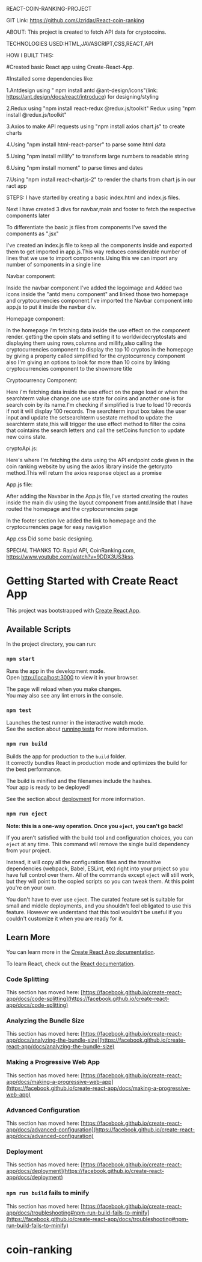 REACT-COIN-RANKING-PROJECT

GIT Link: https://github.com/Jzridar/React-coin-ranking



ABOUT: This project is created to fetch API data for cryptocoins.

TECHNOLOGIES USED:HTML,JAVASCRIPT,CSS,REACT,API

HOW I BUILT THIS:

#Created basic React app using Create-React-App.

#Installed some dependencies like:

1.Antdesign using " npm install antd @ant-design/icons"(link: https://ant.design/docs/react/introduce) for designing/styling

2.Redux using "npm install react-redux @redux.js/toolkit"
Redux using "npm install @redux.js/toolkit"

3.Axios to make API requests using "npm install axios chart.js" to create charts

4.Using "npm install html-react-parser" to parse some html data

5.Using "npm install millify" to transform large numbers to readable string

6.Using "npm install moment" to parse times and dates

7.Using "npm install react-chartjs-2" to render the charts from chart js in our ract app

STEPS:
I have started by creating a basic index.html and index.js files.

Next I have created 3 divs for navbar,main and footer to fetch the respective components later

To differentiate the basic js files from components I've saved the components as ".jsx"

I've created an index.js file to keep all the components inside and exported them to get imported in app.js.This way reduces considerable number of lines that we use to import components.Using this we can import any number of somponents in a single line


Navbar component:

Inside the navbar component I've added the logoimage and Added two icons inside the "antd menu component" and linked those two homepage and cryptocurrencies component.I've imported the Navbar component into app.js to put it inside the navbar div. 

Homepage component:

In the homepage i'm fetching data inside the use effect on the component render. getting the cpoin stats and setting it to worldwidecryptostats and displaying them using rows,columns and millify,also calling the cryptocurrencies component to display the top 10 cryptos in the homepage by giving a property called simplified for the cryptocurrency component
also I'm giving an options to look for more than 10 coins by linking cryptocurrencies component to the showmore title

Cryptocurrency Component: 

Here i'm fetching data inside the use effect on the page load or when the searchterm value change.one use state for coins and another one is for search coin by its name.I'm checking if simplified is true to load 10 records if not it will display 100 records.
The searchterm input box takes the user input and update the setsearchterm usestate method to update the searchterm state,this will trigger the use effect method to filter the coins that cointains the search letters and call the setCoins function to update new coins state.


cryptoApi.js:

Here's where I'm fetching the data using the API endpoint code given in the coin ranking website by using the axios library inside the getcrypto method.This will return the axios response object as a promise

App.js file:

After adding the Navabar in the App.js file,I've started creating the routes inside the main div using the layout component from antd.Inside that I have routed the homepage and the cryptocurrencies page

In the footer section Ive added the link to homepage and the cryptocurrencies page for easy navigation

App.css
Did some basic designing.





SPECIAL THANKS TO:
Rapid API, 
CoinRanking.com,
https://www.youtube.com/watch?v=9DDX3US3kss.



















# Getting Started with Create React App

This project was bootstrapped with [Create React App](https://github.com/facebook/create-react-app).

## Available Scripts

In the project directory, you can run:

### `npm start`

Runs the app in the development mode.\
Open [http://localhost:3000](http://localhost:3000) to view it in your browser.

The page will reload when you make changes.\
You may also see any lint errors in the console.

### `npm test`

Launches the test runner in the interactive watch mode.\
See the section about [running tests](https://facebook.github.io/create-react-app/docs/running-tests) for more information.

### `npm run build`

Builds the app for production to the `build` folder.\
It correctly bundles React in production mode and optimizes the build for the best performance.

The build is minified and the filenames include the hashes.\
Your app is ready to be deployed!

See the section about [deployment](https://facebook.github.io/create-react-app/docs/deployment) for more information.

### `npm run eject`

**Note: this is a one-way operation. Once you `eject`, you can't go back!**

If you aren't satisfied with the build tool and configuration choices, you can `eject` at any time. This command will remove the single build dependency from your project.

Instead, it will copy all the configuration files and the transitive dependencies (webpack, Babel, ESLint, etc) right into your project so you have full control over them. All of the commands except `eject` will still work, but they will point to the copied scripts so you can tweak them. At this point you're on your own.

You don't have to ever use `eject`. The curated feature set is suitable for small and middle deployments, and you shouldn't feel obligated to use this feature. However we understand that this tool wouldn't be useful if you couldn't customize it when you are ready for it.

## Learn More

You can learn more in the [Create React App documentation](https://facebook.github.io/create-react-app/docs/getting-started).

To learn React, check out the [React documentation](https://reactjs.org/).

### Code Splitting

This section has moved here: [https://facebook.github.io/create-react-app/docs/code-splitting](https://facebook.github.io/create-react-app/docs/code-splitting)

### Analyzing the Bundle Size

This section has moved here: [https://facebook.github.io/create-react-app/docs/analyzing-the-bundle-size](https://facebook.github.io/create-react-app/docs/analyzing-the-bundle-size)

### Making a Progressive Web App

This section has moved here: [https://facebook.github.io/create-react-app/docs/making-a-progressive-web-app](https://facebook.github.io/create-react-app/docs/making-a-progressive-web-app)

### Advanced Configuration

This section has moved here: [https://facebook.github.io/create-react-app/docs/advanced-configuration](https://facebook.github.io/create-react-app/docs/advanced-configuration)

### Deployment

This section has moved here: [https://facebook.github.io/create-react-app/docs/deployment](https://facebook.github.io/create-react-app/docs/deployment)

### `npm run build` fails to minify

This section has moved here: [https://facebook.github.io/create-react-app/docs/troubleshooting#npm-run-build-fails-to-minify](https://facebook.github.io/create-react-app/docs/troubleshooting#npm-run-build-fails-to-minify)
# coin-ranking
